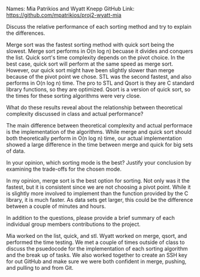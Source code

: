 Names: Mia Patrikios and Wyatt Knepp
GitHub Link: https://github.com/mpatrikios/proj2-wyatt-mia


Discuss the relative performance of each sorting method and try to explain the differences.


Merge sort was the fastest sorting method with quick sort being the slowest. Merge sort performs in O(n log n) becuase it divides and conquers the list. 
Quick sort's time complexity depends on the pivot choice. In the best case, quick sort will perform at the same speed as merge sort. 
However, our quick sort might have been slightly slower than merge because of the pivot point we chose. STL was the second fastest, and also performs in O(n log n) time. 
The pro to STL and Qsort is they are C standard library functions, so they are optimized. Qsort is a version of quick sort, so the times for these sorting algorithms were very close. 


What do these results reveal about the relationship between theoretical complexity discussed in class and actual performance?


The main difference between theoretical complexity and actual performace is the implementation of the algorithms. While merge and quick sort should both theoretically 
perform in O(n log n) time, our actual implementation showed a large difference in the time between merge and quick for big sets of data. 


In your opinion, which sorting mode is the best? Justify your conclusion by examining the trade-offs for the chosen mode.


In my opinion, merge sort is the best option for sorting. Not only was it the fastest, but it is consistent since we are not choosing a pivot point. 
While it is slightly more involved to implement than the function provided by the C library, it is much faster. As data sets get larger, this could be the difference
between a couple of minutes and hours. 


In addition to the questions, please provide a brief summary of each individual group members contributions to the project.


Mia worked on the list, quick, and stl. Wyatt worked on merge, qsort, and performed the time testing. We met a couple of times outside of class to discuss the psuedocode
for the implementation of each sorting algorithm and the break up of tasks. We also worked together to create an SSH key for out GitHub and make sure we were both confident
in merge, pushing, and pulling to and from Git. 

